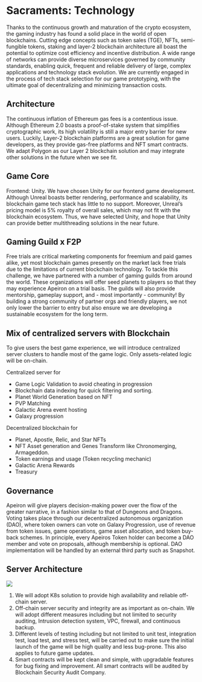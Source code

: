 # Sacraments: Technology

Thanks to the continuous growth and maturation of the crypto ecosystem, the gaming industry has found a solid place in the world of open blockchains. Cutting edge concepts such as token sales (TGE), NFTs, semi-fungible tokens, staking and layer-2 blockchain architecture all boast the potential to optimize cost efficiency and incentive distribution. A wide range of networks can provide diverse microservices governed by community standards, enabling quick, frequent and reliable delivery of large, complex applications and technology stack evolution. We are currently engaged in the process of tech stack selection for our game prototyping, with the ultimate goal of decentralizing and minimizing transaction costs.

## Architecture&#x20;

The continuous inflation of Ethereum gas fees is a contentious issue. Although Ethereum 2.0 boasts a proof-of-stake system that simplifies cryptographic work, its high volatility is still a major entry barrier for new users. Luckily, Layer-2 blockchain platforms are a great solution for game developers, as they provide gas-free platforms and NFT smart contracts. We adapt Polygon as our Layer 2 blockchain solution and may integrate other solutions in the future when we see fit.&#x20;

## Game Core&#x20;

Frontend: Unity. We have chosen Unity for our frontend game development. Although Unreal boasts better rendering, performance and scalability, its blockchain game tech stack has little to no support. Moreover, Unreal’s pricing model is 5% royalty of overall sales, which may not fit with the blockchain ecosystem. Thus, we have selected Unity, and hope that Unity can provide better multithreading solutions in the near future.

## Gaming Guild x F2P

Free trials are critical marketing components for freemium and paid games alike, yet most blockchain games presently on the market lack free trials due to the limitations of current blockchain technology. To tackle this challenge, we have partnered with a number of gaming guilds from around the world. These organizations will offer seed planets to players so that they may experience Apeiron on a trial basis. The guilds will also provide mentorship, gameplay support, and - most importantly - community! By building a strong community of partner orgs and friendly players, we not only lower the barrier to entry but also ensure we are developing a sustainable ecosystem for the long term.

## **Mix of centralized servers with Blockchain**

To give users the best game experience, we will introduce centralized server clusters to handle most of the game logic. Only assets-related logic will be on-chain.

Centralized server for&#x20;

* Game Logic Validation to avoid cheating in progression&#x20;
* Blockchain data indexing for quick filtering and sorting.&#x20;
* Planet World Generation based on NFT&#x20;
* PVP Matching&#x20;
* Galactic Arena event hosting&#x20;
* Galaxy progression

Decentralized blockchain for&#x20;

* Planet, Apostle, Relic, and Star NFTs&#x20;
* NFT Asset generation and Genes Transform like Chronomerging, Armageddon.&#x20;
* Token earnings and usage (Token recycling mechanic)&#x20;
* Galactic Arena Rewards&#x20;
* Treasury

## **Governance**

Apeiron will give players decision-making power over the flow of the greater narrative, in a fashion similar to that of Dungeons and Dragons. Voting takes place through our decentralized autonomous organization (DAO), where token owners can vote on Galaxy Progression, use of revenue from token issues, game operations, game asset allocation, and token buy-back schemes. In principle, every Apeiros Token holder can become a DAO member and vote on proposals, although membership is optional. DAO implementation will be handled by an external third party such as Snapshot.



## **Server  Architecture**

![](../../.gitbook/assets/server\_architecture-Eng.drawio.png)

1. We will adopt K8s solution to provide high availability and reliable off-chain server.&#x20;
2. Off-chain server security and integrity are as important as on-chain. We will adopt different measures including but not limited to security auditing, Intrusion detection system, VPC, firewall, and continuous backup.&#x20;
3. Different levels of testing including but not limited to unit test, integration test, load test, and stress test, will be carried out to make sure the initial launch of the game will be high quality and less bug-prone. This also applies to future game updates.&#x20;
4. Smart contracts will be kept clean and simple, with upgradable features for bug fixing and improvement. All smart contracts will be audited by Blockchain Security Audit Company.
